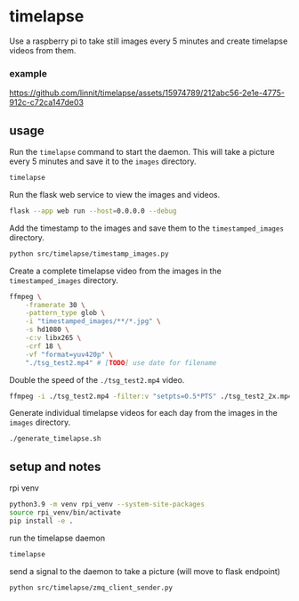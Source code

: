 # timelapse

Use a raspberry pi to take still images every 5 minutes and create timelapse videos from them.

### example

https://github.com/linnit/timelapse/assets/15974789/212abc56-2e1e-4775-912c-c72ca147de03

## usage

Run the `timelapse` command to start the daemon. This will take a picture every 5 minutes and save it to the `images` directory.
```bash
timelapse
```

Run the flask web service to view the images and videos.
```bash
flask --app web run --host=0.0.0.0 --debug
```

Add the timestamp to the images and save them to the `timestamped_images` directory.
```bash
python src/timelapse/timestamp_images.py
```

Create a complete timelapse video from the images in the `timestamped_images` directory.
```bash
ffmpeg \
    -framerate 30 \
    -pattern_type glob \
    -i "timestamped_images/**/*.jpg" \
    -s hd1080 \
    -c:v libx265 \
    -crf 18 \
    -vf "format=yuv420p" \
    "./tsg_test2.mp4" # [TODO] use date for filename
```

Double the speed of the `./tsg_test2.mp4` video.
```bash
ffmpeg -i ./tsg_test2.mp4 -filter:v "setpts=0.5*PTS" ./tsg_test2_2x.mp4
```

Generate individual timelapse videos for each day from the images in the `images` directory.
```bash
./generate_timelapse.sh
```

## setup and notes

rpi venv

```bash
python3.9 -m venv rpi_venv --system-site-packages
source rpi_venv/bin/activate
pip install -e .
```

run the timelapse daemon
```bash
timelapse
```

send a signal to the daemon to take a picture (will move to flask endpoint)
```bash
python src/timelapse/zmq_client_sender.py
```
